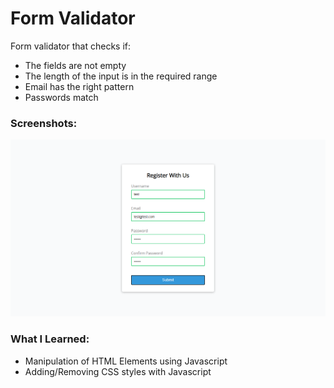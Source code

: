 # Form Validator

Form validator that checks if:

- The fields are not empty
- The length of the input is in the required range
- Email has the right pattern
- Passwords match

### Screenshots:

![random Image](https://github.com/lucas3z/form-validator/blob/master/screenshots/form.png?raw=true)

### What I Learned:

- Manipulation of HTML Elements using Javascript
- Adding/Removing CSS styles with Javascript
